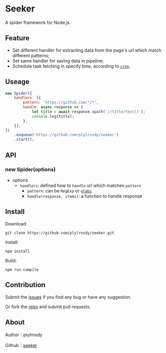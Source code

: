 # Seeker

A spider framework for Node.js.

## Feature

- Set different handler for extracting data from the page's url which match different patterns;
- Set same handler for saving data in pipeline;
- Schedule task fetching in specify time, according to [`cron`](https://github.com/node-schedule/node-schedule#cron-style-scheduling).

## Useage

```javascript
new Spider({
    handlers: [{
        pattern: 'https://github.com/*/*',
        handle: async response => {
            let title = await response.xpath('//title/text()');
            console.log(title);
        },
    }],
})
    .enqueue('https://github.com/plylrnsdy/seeker')
    .start();
```

## API

### new Spider(options)

- options
  - `handlers`: defined how to `handle` url which matches `pattern`
    - `pattern`: can be `RegExp` or [`globs`](https://github.com/isaacs/node-glob)
    - `handle(response, items)`: a function to handle response

## Install

Download:

    git clone https://github.com/plylrnsdy/seeker.git

Install:

    npm install

Build:

    npm run compile

## Contribution

Submit the [issues][issues] if you find any bug or have any suggestion.

Or fork the [repo][repository] and submit pull requests.

## About

Author：plylrnsdy

Github：[seeker][repository]


[issues]:https://github.com/plylrnsdy/seeker/issues
[repository]:https://github.com/plylrnsdy/seeker
